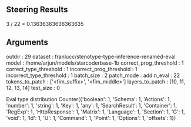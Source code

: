 ## Steering Results
3 / 22 = 0.13636363636363635
## Arguments
outdir : 29
dataset : franlucc/stenotype-type-inference-renamed-eval
model : /home/arjun/models/starcoderbase-1b
correct_prog_threshold : 1
correct_type_threshold : 1
incorrect_prog_threshold : 1
incorrect_type_threshold : 1
batch_size : 2
patch_mode : add
n_eval : 22
tokens_to_patch : ['<fim_suffix>', '<fim_middle>']
layers_to_patch : [10, 11, 12, 13, 14]
test_size : 0

Eval type distribution
Counter({'boolean': 1, 'Schema': 1, 'Actions': 1, 'number': 1, 'string': 1, 'Key': 1, 'any': 1, 'SearchResult': 1, 'Container': 1, 'RegExp': 1, 'HttpResponse': 1, 'Matrix': 1, 'Language': 1, 'Section': 1, 'G': 1, 'void': 1, 'Id': 1, 'U': 1, 'Command': 1, 'Point': 1, 'Options': 1, 'offsets': 1})